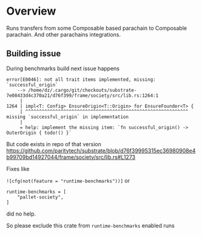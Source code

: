# Overview

Runs transfers from some Composable based parachain to Composable parachain. And other parachains integrations.


## Building issue

During benchmarks build next issue happens

```
error[E0046]: not all trait items implemented, missing: `successful_origin`
    --> /home/dz/.cargo/git/checkouts/substrate-7e08433d4c370a21/d76f399/frame/society/src/lib.rs:1264:1
     |
1264 | impl<T: Config> EnsureOrigin<T::Origin> for EnsureFounder<T> {
     | ^^^^^^^^^^^^^^^^^^^^^^^^^^^^^^^^^^^^^^^^^^^^^^^^^^^^^^^^^^^^ missing `successful_origin` in implementation
     |
     = help: implement the missing item: `fn successful_origin() -> OuterOrigin { todo!() }`
```

But code exists in repo of that version https://github.com/paritytech/substrate/blob/d76f39995315ec36980908e4b99709bd14927044/frame/society/src/lib.rs#L1273

Fixes like

`![cfg(not(feature = "runtime-benchmarks"))]` or

```
runtime-benchmarks = [
	"pallet-society",
]
```

did no help.

So please exclude this crate from `runtime-benchmarks` enabled runs